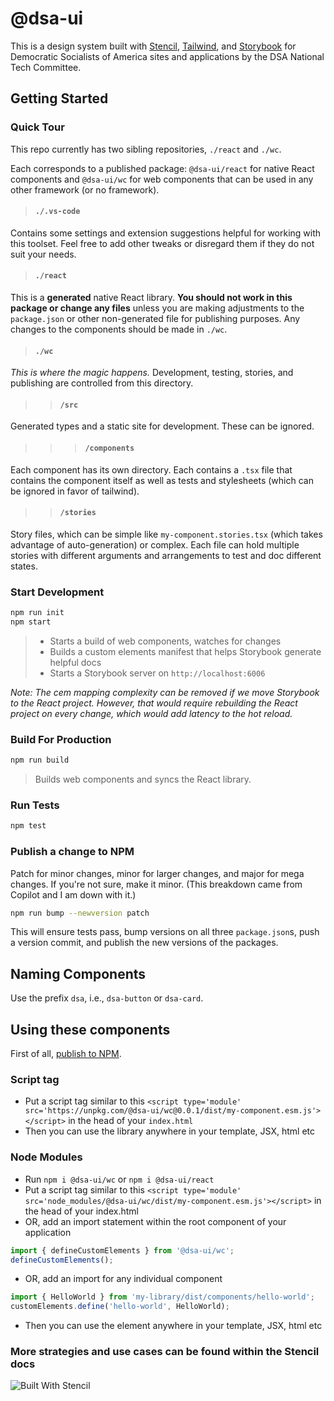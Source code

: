 # @dsa-ui

This is a design system built with [Stencil](https://stenciljs.com/), [Tailwind](https://tailwindcss.com/), and [Storybook](https://tailwindcss.com/) for Democratic Socialists of America sites and applications by the DSA National Tech Committee.

## Getting Started

### Quick Tour

This repo currently has two sibling repositories, `./react` and `./wc`.

Each corresponds to a published package: `@dsa-ui/react` for native React components and `@dsa-ui/wc` for web components that can be used in any other framework (or no framework).

>#### `./.vs-code`

Contains some settings and extension suggestions helpful for working with this toolset. Feel free to add other tweaks or disregard them if they do not suit your needs.

>#### `./react`

This is a __generated__ native React library. __You should not work in this package or change any files__ unless you are making adjustments to the `package.json` or other non-generated file for publishing purposes.
Any changes to the components should be made in `./wc`.

>#### `./wc`

_This is where the magic happens._ Development, testing, stories, and publishing are controlled from this directory.

>>#### `/src`

Generated types and a static site for development. These can be ignored.

>>>#### `/components`

Each component has its own directory. Each contains a `.tsx` file that contains the component itself as well as tests and stylesheets (which can be ignored in favor of tailwind).

>>#### `/stories`

Story files, which can be simple like `my-component.stories.tsx` (which takes advantage of auto-generation) or complex. Each file can hold multiple stories with different arguments and arrangements to test and doc different states.

### Start Development

```bash
npm run init
npm start
```

>- Starts a build of web components, watches for changes
>- Builds a custom elements manifest that helps Storybook generate helpful docs
>- Starts a Storybook server on `http://localhost:6006`
>
_Note: The cem mapping complexity can be removed if we move Storybook to the React project. However, that would require rebuilding the React project on every change, which would add latency to the hot reload._

### Build For Production

```bash
npm run build
```

>Builds web components and syncs the React library.

### Run Tests

```bash
npm test
```

### Publish a change to NPM

Patch for minor changes, minor for larger changes, and major for mega changes. If you're not sure, make it minor. (This breakdown came from Copilot and I am down with it.)

```bash
npm run bump --newversion patch
```

This will ensure tests pass, bump versions on all three `package.json`s, push a version commit, and publish the new versions of the packages.

## Naming Components

Use the prefix `dsa`, i.e., `dsa-button` or `dsa-card`.

## Using these components

First of all, [publish to NPM](https://docs.npmjs.com/getting-started/publishing-npm-packages).

### Script tag

- Put a script tag similar to this `<script type='module' src='https://unpkg.com/@dsa-ui/wc@0.0.1/dist/my-component.esm.js'></script>` in the head of your `index.html`
- Then you can use the library anywhere in your template, JSX, html etc

### Node Modules

- Run `npm i @dsa-ui/wc`
or
`npm i @dsa-ui/react`
- Put a script tag similar to this `<script type='module' src='node_modules/@dsa-ui/wc/dist/my-component.esm.js'></script>` in the head of your index.html
- OR, add an import statement within the root component of your application

```ts
import { defineCustomElements } from '@dsa-ui/wc';
defineCustomElements();
```

- OR, add an import for any individual component

```ts
import { HelloWorld } from 'my-library/dist/components/hello-world';
customElements.define('hello-world', HelloWorld);
```

- Then you can use the element anywhere in your template, JSX, html etc

### More strategies and use cases can be found within the Stencil docs

![Built With Stencil](https://img.shields.io/badge/-Built%20With%20Stencil-16161d.svg?logo=data%3Aimage%2Fsvg%2Bxml%3Bbase64%2CPD94bWwgdmVyc2lvbj0iMS4wIiBlbmNvZGluZz0idXRmLTgiPz4KPCEtLSBHZW5lcmF0b3I6IEFkb2JlIElsbHVzdHJhdG9yIDE5LjIuMSwgU1ZHIEV4cG9ydCBQbHVnLUluIC4gU1ZHIFZlcnNpb246IDYuMDAgQnVpbGQgMCkgIC0tPgo8c3ZnIHZlcnNpb249IjEuMSIgaWQ9IkxheWVyXzEiIHhtbG5zPSJodHRwOi8vd3d3LnczLm9yZy8yMDAwL3N2ZyIgeG1sbnM6eGxpbms9Imh0dHA6Ly93d3cudzMub3JnLzE5OTkveGxpbmsiIHg9IjBweCIgeT0iMHB4IgoJIHZpZXdCb3g9IjAgMCA1MTIgNTEyIiBzdHlsZT0iZW5hYmxlLWJhY2tncm91bmQ6bmV3IDAgMCA1MTIgNTEyOyIgeG1sOnNwYWNlPSJwcmVzZXJ2ZSI%2BCjxzdHlsZSB0eXBlPSJ0ZXh0L2NzcyI%2BCgkuc3Qwe2ZpbGw6I0ZGRkZGRjt9Cjwvc3R5bGU%2BCjxwYXRoIGNsYXNzPSJzdDAiIGQ9Ik00MjQuNywzNzMuOWMwLDM3LjYtNTUuMSw2OC42LTkyLjcsNjguNkgxODAuNGMtMzcuOSwwLTkyLjctMzAuNy05Mi43LTY4LjZ2LTMuNmgzMzYuOVYzNzMuOXoiLz4KPHBhdGggY2xhc3M9InN0MCIgZD0iTTQyNC43LDI5Mi4xSDE4MC40Yy0zNy42LDAtOTIuNy0zMS05Mi43LTY4LjZ2LTMuNkgzMzJjMzcuNiwwLDkyLjcsMzEsOTIuNyw2OC42VjI5Mi4xeiIvPgo8cGF0aCBjbGFzcz0ic3QwIiBkPSJNNDI0LjcsMTQxLjdIODcuN3YtMy42YzAtMzcuNiw1NC44LTY4LjYsOTIuNy02OC42SDMzMmMzNy45LDAsOTIuNywzMC43LDkyLjcsNjguNlYxNDEuN3oiLz4KPC9zdmc%2BCg%3D%3D&colorA=16161d&style=flat-square)
